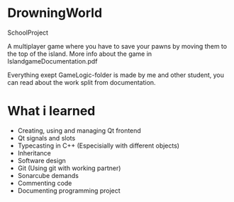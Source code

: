 # DrowningWorld
SchoolProject

A multiplayer game where you have to save your pawns by moving them to the top of the island. More info about the game in 
IslandgameDocumentation.pdf

Everything exept GameLogic-folder is made by me and other student, you can read about the work split from documentation.

# What i learned
- Creating, using and managing Qt frontend
- Qt signals and slots
- Typecasting in C++ (Especisially with different objects)
- Inheritance
- Software design
- Git (Using git with working partner)
- Sonarcube demands
- Commenting code
- Documenting programming project
